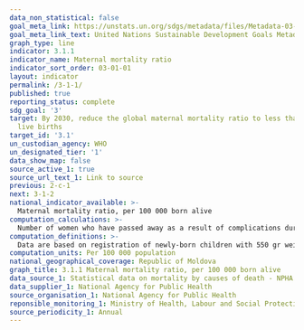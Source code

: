 ```yaml
---
data_non_statistical: false
goal_meta_link: https://unstats.un.org/sdgs/metadata/files/Metadata-03-01-01.pdf
goal_meta_link_text: United Nations Sustainable Development Goals Metadata (pdf 865kB)
graph_type: line
indicator: 3.1.1
indicator_name: Maternal mortality ratio
indicator_sort_order: 03-01-01
layout: indicator
permalink: /3-1-1/
published: true
reporting_status: complete
sdg_goal: '3'
target: By 2030, reduce the global maternal mortality ratio to less than 70 per 100,000
  live births
target_id: '3.1'
un_custodian_agency: WHO
un_designated_tier: '1'
data_show_map: false
source_active_1: true
source_url_text_1: Link to source
previous: 2-c-1
next: 3-1-2
national_indicator_available: >-
  Maternal mortality ratio, per 100 000 born alive
computation_calculations: >-
  Number of women who have passed away as a result of complications during pregnancy or delivery in the year of reference, per 100 000 born alive in the same year.
computation_definitions: >-
  Data are based on registration of newly-born children with 550 gr weight and of 22 weeks of gestation.
computation_units: Per 100 000 population
national_geographical_coverage: Republic of Moldova
graph_title: 3.1.1 Maternal mortality ratio, per 100 000 born alive
data_source_1: Statistical data on mortality by causes of death - NPHA  
data_supplier_1: National Agency for Public Health
source_organisation_1: National Agency for Public Health
reponsible_monitoring_1: Ministry of Health, Labour and Social Protection
source_periodicity_1: Annual
---
```

